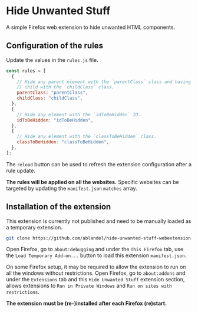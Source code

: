# Hide Unwanted Stuff

A simple Firefox web extension to hide unwanted HTML components.

## Configuration of the rules

Update the values in the `rules.js` file.

```js
const rules = [
  {
    // Hide any parent element with the `parentClass` class and having a
    // child with the `childClass` class.
    parentClass: "parentClass",
    childClass: "childClass",
  },
  {
    // Hide any element with the `idToBeHidden` ID.
    idToBeHidden: "idToBeHidden",
  },
  {
    // Hide any element with the `classToBeHidden` class.
    classToBeHidden: "classToBeHidden",
  },
];
```

The `reload` button can be used to refresh the extension configuration after a rule update.

**The rules will be applied on all the websites.** Specific websites can be targeted by updating the `manifest.json`
`matches` array.

## Installation of the extension

This extension is currently not published and need to be manually loaded as a temporary extension.

```bash
git clone https://github.com/ablandel/hide-unwanted-stuff-webextension.git
```

Open Firefox, go to `about:debugging` and under the `This Firefox` tab, use the `Load Temporary Add-on...` button to
load this extension `manifest.json`.

On some Firefox setup, it may be required to allow the extension to run on all the windows without restrictions. Open
Firefox, go to `about:addons` and under the `Extensions` tab and this `Hide Unwanted Stuff` extension section, allows
extensions to `Run in Private Windows` and `Run on sites with restrictions`.

**The extension must be (re-)installed after each Firefox (re)start.**
